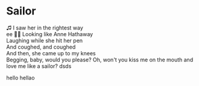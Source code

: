 # Sailor
♫ 
I saw her in the rightest way <br>  ee
🎵🎶
Looking like Anne Hathaway <br>
Laughing while she hit her pen <br>
And coughed, and coughed <br>
And then, she came up to my knees <br>
Begging, baby, would you please?
Oh, won't you kiss me on the mouth and love me like a sailor?
dsds

hello
hellao
<!-- And when you get a taste, can you tell me what's my flavor?
I don't believe in God, but I believe that you're my savior
My mom says that she's worried, but I'm covered in this favor
And when we're getting dirty, I forget all that is wrong
I sleep so I can see you 'cause I hate to wait so long
I sleep so I can see you and I hate to wait so long
She took my fingers to her mouth
The kind of thing that makes you proud
That nothing else had ever
Worked out, worked out
And lately, I've tried other things
But nothing can capture the sting
Of the venom she's gonna spit out right now
Oh, won't you kiss me on the mouth and love me like a sailor?
When you get a taste, can you tell me what's my flavor?
I don't believe in God, but I believe that you're my savior
I know that you've been worried, but you're dripping in my favor
And when we're getting dirty, I forget all that is wrong
I sleep so I can see you 'cause I hate to wait so long
I sleep so that I can see you and I hate to wait so long
And we can run away to the walls inside your house
I can be the cat, baby, you can be the mouse
And we can laugh off things that we know nothing about
We can go forever until you wanna sit it out

